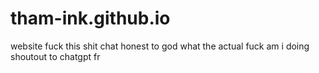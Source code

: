 # tham-ink.github.io
website
fuck this shit chat
honest to god what the actual fuck am i doing
shoutout to chatgpt fr
